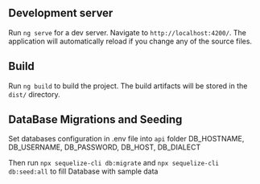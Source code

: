 ## Development server

Run `ng serve` for a dev server. Navigate to `http://localhost:4200/`. The application will automatically reload if you change any of the source files.

## Build

Run `ng build` to build the project. The build artifacts will be stored in the `dist/` directory.

## DataBase Migrations and Seeding

Set databases configuration in .env file into `api` folder
DB_HOSTNAME, DB_USERNAME, DB_PASSWORD, DB_HOST, DB_DIALECT

Then run `npx sequelize-cli db:migrate` and `npx sequelize-cli db:seed:all` to fill Database with sample data
